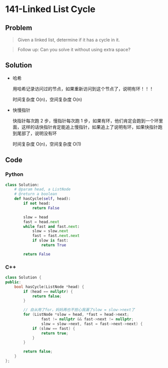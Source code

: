 # 141-Linked List Cycle

## Problem

> Given a linked list, determine if it has a cycle in it.

> Follow up:
> Can you solve it without using extra space?

## Solution

- 哈希

    用哈希记录访问过的节点，如果重新访问到这个节点了，说明有环！！！

    时间复杂度 O(n)，空间复杂度 O(n)

- 快慢指针

    快指针每次跑 2 步，慢指针每次跑 1 步，如果有环，他们肯定会跑到一个环里面，这样的话快指针肯定能追上慢指针，如果追上了说明有环，如果快指针跑到尾部了，说明没有环

    时间复杂度 O(n)，空间复杂度 O(1)

## Code

### Python

```python
class Solution:
    # @param head, a ListNode
    # @return a boolean
    def hasCycle(self, head):
        if not head:
            return False

        slow = head
        fast = head.next
        while fast and fast.next:
            slow = slow.next
            fast = fast.next.next
            if slow is fast:
                return True

        return False
```

### C++

```cpp
class Solution {
public:
    bool hasCycle(ListNode *head) {
        if (head == nullptr) {
            return false;
        }

        // 自从用了for，妈妈再也不担心我漏了slow = slow->next了
        for (ListNode *slow = head, *fast = head->next;
                fast != nullptr && fast->next != nullptr;
                slow = slow->next, fast = fast->next->next) {
            if (slow == fast) {
                return true;
            }
        }

        return false;
    }
};
```
